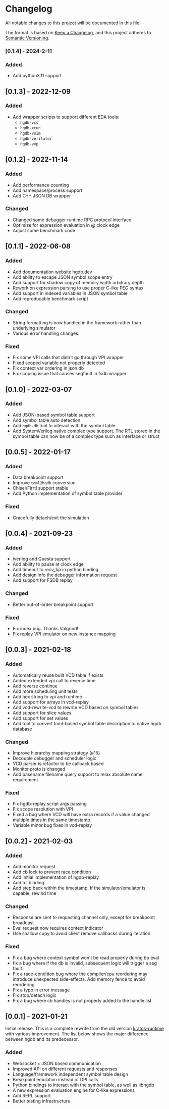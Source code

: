 # Changelog
All notable changes to this project will be documented in this file.

The format is based on [Keep a Changelog](https://keepachangelog.com/en/1.0.0/),
and this project adheres to [Semantic Versioning](https://semver.org/spec/v2.0.0.html).

### [0.1.4] - 2024-2-11
### Added
- Add python3.11 support

## [0.1.3] - 2022-12-09
### Added
- Add wrapper scripts to support different EDA tools:
  - `hgdb-vcs`
  - `hgdb-xrun`
  - `hgdb-vsim`
  - `hgdb-verilator`
  - `hgdb-vvp`


## [0.1.2] - 2022-11-14

### Added
- Add performance counting
- Add namespace/process support
- Add C++ JSON DB wrapper

### Changed
- Changed some debugger runtime RPC protocol interface
- Optimize for expression evaluation in @ clock edge
- Adjust some benchmark code


## [0.1.1] - 2022-06-08
### Added
- Add documentation website hgdb.dev
- Add ability to escape JSON symbol scope entry
- Add support for shadow copy of memory width arbitrary depth
- Rework on expression parsing to use proper C-like PEG syntax
- Add support in indexed variables in JSON symbol table
- Add reproducable benchmark script

### Changed
- String formatting is now handled in the framework rather than underlying simulator
- Various error handling changes.

### Fixed
- Fix some VPI calls that didn't go through VPI wrapper
- Fixed scoped variable not properly detected
- Fix context var ordering in json db
- Fix scoping issue that causes segfault in fsdb wrapper

## [0.1.0] - 2022-03-07
### Added
- Add JSON-based symbol table support
- Add symbol table auto detection
- Add `hgdb-db` tool to interact with the symbol table
- Add SystemVerilog native complex type support. The RTL stored in the symbol table can now
  be of a complex type such as interface or struct


## [0.0.5] - 2022-01-17
### Added
- Data breakpoint support
- Improve `toml2hgdb` conversion
- Chisel/Firrtl support stable
- Add Python implementation of symbol table provider

### Fixed
- Gracefully detach/exit the simulation

## [0.0.4] - 2021-09-23
### Added
- iverilog and Questa support
- Add ability to pause at clock edge
- Add timeout to recv_bp in python binding
- Add design info the debugger information request
- Add support for FSDB replay

### Changed
- Better out-of-order breakpoint support

### Fixed
- Fix index bug. Thanks Valgrind!
- Fix replay VPI emulator on new instance mapping

## [0.0.3] - 2021-02-18
### Added
- Automatically reuse built VCD table if exists
- Added extended vpi call to reverse time
- Add reverse continue
- Add more scheduling unit tests
- Add hex string to vpi and runtime
- Add support for arrays in vcd-replay
- Add vcd-rewrite-vcd to rewrite VCD based on symbol tables
- Add support for slice values
- Add support for set values
- Add tool to convert toml-based symbol table description to native hgdb database

### Changed
- Improve hierarchy mapping strategy (#15)
- Decouple debugger and scheduler logic
- VCD parser is refactor to be callback based
- Monitor proto is changed
- Add basename filename query support to relax absolute name requirement

### Fixed
- Fix hgdb-replay script args passing
- Fix scope resolution with VPI
- Fixed a bug where VCD will have extra records if a value changed multiple times in the same timestamp
- Variable minor bug fixes in vcd-replay

## [0.0.2] - 2021-02-03
### Added
- Add monitor request
- Add cb lock to prevent race condition
- Add initial implementation of hgdb-replay
- Add tcl binding
- Add step back within the timestamp. If the simulator/emulator is capable, rewind time

### Changed
- Response are sent to requesting channel only, except for breakpoint broadcast
- Eval request now requires context indicator
- Use shallow copy to avoid client remove callbacks during iteration

### Fixed
- Fix a bug where context symbol won't be read properly during bp eval
- fix a bug where if the db is invalid, subsequent logic will trigger a seg fault
- Fix a race-condition bug where the compiler/cpu reordering may introduce unexpected side-effects. Add memory fence to avoid reordering
- Fix a typo in error message
- Fix stop/detach logic
- Fix a bug where cb handles is not properly added to the handle list 

## [0.0.1] - 2021-01-21
Initial release. This is a complete rewrite from the old version
[kratos-runtime](https://github.com/Kuree/kratos-runtime) with various improvement. The list below shows the major
difference between hgdb and its predecessor.
### Added
- Websocket + JSON based communication
- Improved API on different requests and responses
- Language/framework independent symbol table design
- Breakpoint emulation instead of DPI calls
- Python bindings to interact with the symbol table, as well as libhgdb
- A new expression evaluation engine for C-like expressions
- Add REPL support
- Better testing infrastructure
